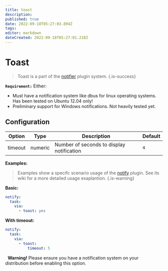 ```yaml
---
title: toast
description: 
published: true
date: 2022-09-18T05:27:03.894Z
tags: 
editor: markdown
dateCreated: 2022-09-18T05:27:01.218Z
---
```


# Toast
> Toast is a part of the [notifier](/Plugins/Notifiers) plugin system.
{.is-success}

**`Requirement:`**
Either:
- Must have a notification system like dbus for linux operating systems. Has been tested on Ubuntu 12.04 only!
- Preliminary support for Windows notifications. Not heavily tested yet.


## Configuration

| Option |Type|  Description | Default |
| --- | ---| --- |---|
|timeout|numeric|Number of seconds to display notification|`4`


**Examples:**
> Examples show a specifc scenario usage of the [notify](/Plugins/notify) plugin. See its wiki for a more detailed usage exaplantion.
{.is-warning}

**Basic:**
```yaml
notify:
  task:
    via:
      - toast: yes
```

**With timeout:**
```yaml
notify:
  task:
    via:
      - toast:
          timeout: 5
```
<div class="alert alert-warning">
  
  <!--<span class="glyphicon glyphicon glyphicon-cog"></span>-->
  &nbsp; <strong>Warning!</strong> Please ensure you have a notification system on your distribution before enabling this option.
</div>


